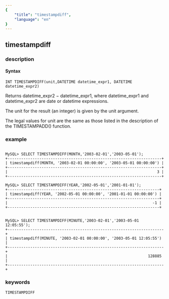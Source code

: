 ```yaml
---
{
    "title": "timestampdiff",
    "language": "en"
}
---
```


<!-- 
Licensed to the Apache Software Foundation (ASF) under one
or more contributor license agreements.  See the NOTICE file
distributed with this work for additional information
regarding copyright ownership.  The ASF licenses this file
to you under the Apache License, Version 2.0 (the
"License"); you may not use this file except in compliance
with the License.  You may obtain a copy of the License at

  http://www.apache.org/licenses/LICENSE-2.0

Unless required by applicable law or agreed to in writing,
software distributed under the License is distributed on an
"AS IS" BASIS, WITHOUT WARRANTIES OR CONDITIONS OF ANY
KIND, either express or implied.  See the License for the
specific language governing permissions and limitations
under the License.
-->

## timestampdiff
### description
#### Syntax

`INT TIMESTAMPDIFF(unit,DATETIME datetime_expr1, DATETIME datetime_expr2)`

Returns datetime_expr2 − datetime_expr1, where datetime_expr1 and datetime_expr2 are date or datetime expressions. 

The unit for the result (an integer) is given by the unit argument.
 
The legal values for unit are the same as those listed in the description of the TIMESTAMPADD() function.

### example

```

MySQL> SELECT TIMESTAMPDIFF(MONTH,'2003-02-01','2003-05-01');
+--------------------------------------------------------------------+
| timestampdiff(MONTH, '2003-02-01 00:00:00', '2003-05-01 00:00:00') |
+--------------------------------------------------------------------+
|                                                                  3 |
+--------------------------------------------------------------------+

MySQL> SELECT TIMESTAMPDIFF(YEAR,'2002-05-01','2001-01-01');
+-------------------------------------------------------------------+
| timestampdiff(YEAR, '2002-05-01 00:00:00', '2001-01-01 00:00:00') |
+-------------------------------------------------------------------+
|                                                                -1 |
+-------------------------------------------------------------------+


MySQL> SELECT TIMESTAMPDIFF(MINUTE,'2003-02-01','2003-05-01 12:05:55');
+---------------------------------------------------------------------+
| timestampdiff(MINUTE, '2003-02-01 00:00:00', '2003-05-01 12:05:55') |
+---------------------------------------------------------------------+
|                                                              128885 |
+---------------------------------------------------------------------+

```
### keywords

    TIMESTAMPDIFF
